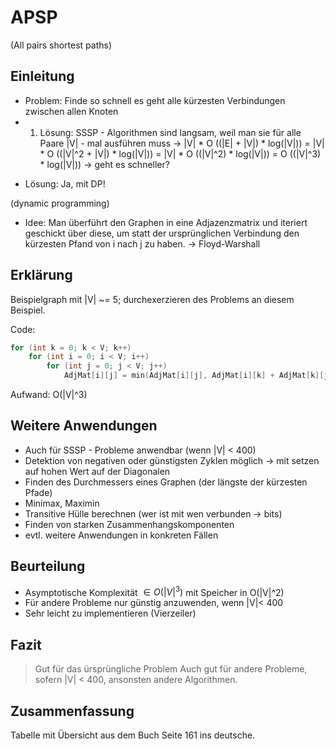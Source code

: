 
APSP 
====
(All pairs shortest paths)

Einleitung
----------

* Problem: Finde so schnell es geht alle kürzesten Verbindungen zwischen allen Knoten
* 1. Lösung: SSSP - Algorithmen sind langsam, weil man sie für alle Paare |V| - mal ausführen muss 
-> |V| * O ((|E| + |V|) * log(|V|)) = |V| * O ((|V|^2 + |V|) * log(|V|))
    = |V| * O ((|V|^2) * log(|V|)) = O ((|V|^3) * log(|V|))
-> geht es schneller?

<!-- Beispielgraph für unten -->

* Lösung: Ja, mit DP!

(dynamic programming)

* Idee: Man überführt den Graphen in eine Adjazenzmatrix und iteriert geschickt über diese, 
um statt der ursprünglichen Verbindung den kürzesten Pfand von i nach j zu haben.
-> Floyd-Warshall

Erklärung
---------

<!-- mündliche Erklärung anhand von Graphiken -->

Beispielgraph mit |V| ~= 5; durchexerzieren des Problems an diesem Beispiel.

<!-- Zeigen des Quellcodes -->

Code: 

```cpp
for (int k = 0; k < V; k++)
	for (int i = 0; i < V; i++)
		for (int j = 0; j < V; j++)
			AdjMat[i][j] = min(AdjMat[i][j], AdjMat[i][k] + AdjMat[k][j]);
```

Aufwand: O(|V|^3)

Weitere Anwendungen
---------------------

* Auch für SSSP - Probleme anwendbar (wenn |V| < 400)
* Detektion von negativen oder günstigsten Zyklen möglich
-> mit setzen auf hohen Wert auf der Diagonalen
* Finden des Durchmessers eines Graphen (der längste der kürzesten Pfade)
* Minimax, Maximin
* Transitive Hülle berechnen (wer ist mit wen verbunden -> bits)
* Finden von starken Zusammenhangskomponenten
* evtl. weitere Anwendungen in konkreten Fällen

Beurteilung
-----------

* Asymptotische Komplexität $\in O(|V|^3)$ mit Speicher in O(|V|^2)
* Für andere Probleme nur günstig anzuwenden, wenn |V|< 400
* Sehr leicht zu implementieren (Vierzeiler)

Fazit
-----

> Gut für das ürsprüngliche Problem
> Auch gut für andere Probleme, sofern |V| < 400, ansonsten andere Algorithmen.

Zusammenfassung
---------------

Tabelle mit Übersicht aus dem Buch Seite 161 ins deutsche.
